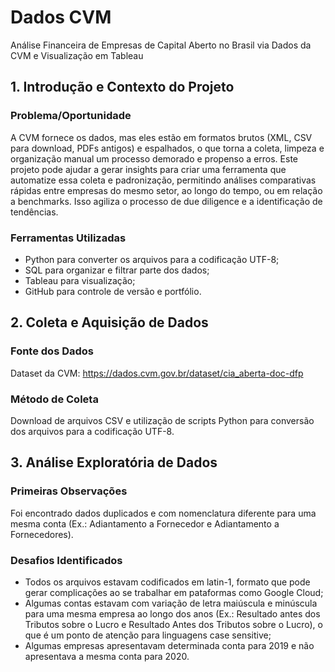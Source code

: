 # Dados CVM
Análise Financeira de Empresas de Capital Aberto no Brasil via Dados da CVM e Visualização em Tableau

## 1. Introdução e Contexto do Projeto

### Problema/Oportunidade
A CVM fornece os dados, mas eles estão em formatos brutos (XML, CSV para download, PDFs antigos) e espalhados, o que torna a coleta, limpeza e organização manual um processo demorado e propenso a erros. Este projeto pode ajudar a gerar insights para criar uma ferramenta que automatize essa coleta e padronização, permitindo análises comparativas rápidas entre empresas do mesmo setor, ao longo do tempo, ou em relação a benchmarks. Isso agiliza o processo de due diligence e a identificação de tendências.

### Ferramentas Utilizadas
- Python para converter os arquivos para a codificação UTF-8;
- SQL para organizar e filtrar parte dos dados;
- Tableau para visualização;
- GitHub para controle de versão e portfólio.

## 2. Coleta e Aquisição de Dados

### Fonte dos Dados
Dataset da CVM: https://dados.cvm.gov.br/dataset/cia_aberta-doc-dfp

### Método de Coleta
Download de arquivos CSV e utilização de scripts Python para conversão dos arquivos para a codificação UTF-8.

## 3. Análise Exploratória de Dados

### Primeiras Observações
Foi encontrado dados duplicados e com nomenclatura diferente para uma mesma conta (Ex.: Adiantamento a Fornecedor e Adiantamento a Fornecedores).


### Desafios Identificados
- Todos os arquivos estavam codificados em latin-1, formato que pode gerar complicações ao se trabalhar em pataformas como Google Cloud;
- Algumas contas estavam com variação de letra maiúscula e minúscula para uma mesma empresa ao longo dos anos (Ex.: Resultado antes dos Tributos sobre o Lucro e Resultado Antes dos Tributos sobre o Lucro), o que é um ponto de atenção para linguagens case sensitive;
- Algumas empresas apresentavam determinada conta para 2019 e não apresentava a mesma conta para 2020.

